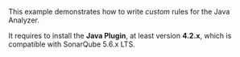 This example demonstrates how to write *custom* rules for the Java Analyzer.

It requires to install the **Java Plugin**, at least version **4.2.x**, which is compatible with SonarQube 5.6.x LTS.
